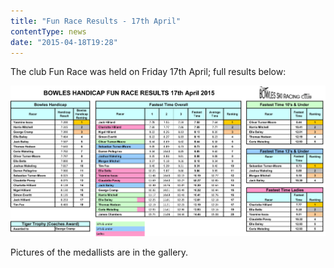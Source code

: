 ```yaml
---
title: "Fun Race Results - 17th April"
contentType: news
date: "2015-04-18T19:28"
---
```


The club Fun Race was held on Friday 17th April; full results below:

![handicap results](Bowles_Handicap_2015_Spring_Results.jpg)

Pictures of the medallists are in the gallery.

